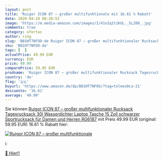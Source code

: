 ```yaml
---
layout: post
title: 'Ruigor ICON 87 – großer multifunktionale mit 16.61 % Rabatt'
date: 2020-04-28 08:20:53
image: 'https://m.media-amazon.com/images/I/41nIq1tiKUL._SL200_.jpg'
comments: true
category: ofertas
author: ring
slug: 'B01HT7NFOO-de Ruigor ICON 87 – großer multifunktionaler Rucksack...'
sku: 'B01HT7NFOO-de'
tags: [  ]
actualPrice: 49.99 EUR
currency: EUR
price: 49.99
comparePrice: 59.95 EUR
prodname: 'Ruigor ICON 87 – großer multifunktionaler Rucksack Tagesrucksack 30l Wasserdichter Laptop Tasche 15 Zoll schwarzer Sportrucksack für Damen und Herren RG6187'
country: 'de'
flag: '🇩🇪'
buyurl: 'https://www.amazon.de/dp/B01HT7NFOO/?tag=tolees0ca-21'
descuento: '16.61'
average: '49.99'
---
```


Sie können [Ruigor ICON 87 – großer multifunktionaler Rucksack Tagesrucksack 30l Wasserdichter Laptop Tasche 15 Zoll schwarzer Sportrucksack für Damen und Herren RG6187](https://www.amazon.de/dp/B01HT7NFOO/?tag=tolees0ca-21) mit Preis 49.99 EUR (original: 59.95 EUR) 16.61 % Rabatt hier:

[![Ruigor ICON 87 – großer multifunktionale](https://m.media-amazon.com/images/I/41nIq1tiKUL._SL200_.jpg)](https://www.amazon.de/dp/B01HT7NFOO/?tag=tolees0ca-21)

ℹ️:


[🛒 Hier!!](https://www.amazon.de/dp/B01HT7NFOO/?tag=tolees0ca-21)
